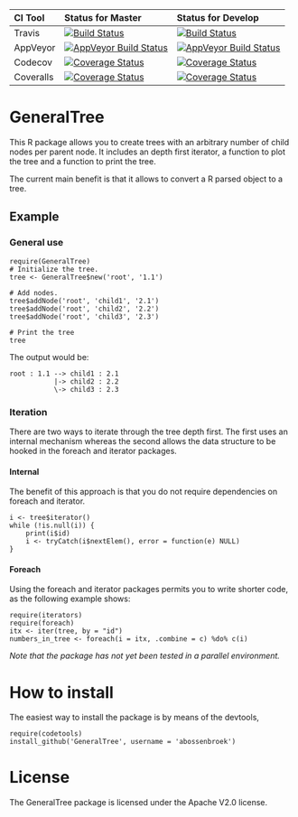 
| CI Tool        | Status for Master     | Status for Develop  |
|:---------------|:----------------------|:--------------------|
| Travis         |[![Build Status](https://travis-ci.org/abossenbroek/GeneralTree.svg?branch=master)](https://travis-ci.org/abossenbroek/GeneralTree) | [![Build Status](https://travis-ci.org/abossenbroek/GeneralTree.svg?branch=develop)](https://travis-ci.org/abossenbroek/GeneralTree) |
| AppVeyor       |[![AppVeyor Build Status](https://ci.appveyor.com/api/projects/status/github/abossenbroek/GeneralTree?branch=develop&svg=true)](https://ci.appveyor.com/project/abossenbroek/GeneralTree) | [![AppVeyor Build Status](https://ci.appveyor.com/api/projects/status/github/abossenbroek/GeneralTree?branch=master&svg=true)](https://ci.appveyor.com/project/abossenbroek/GeneralTree) |
| Codecov        |[![Coverage Status](https://img.shields.io/codecov/c/github/abossenbroek/GeneralTree/master.svg)](https://codecov.io/github/abossenbroek/GeneralTree?branch=master) | [![Coverage Status](https://img.shields.io/codecov/c/github/abossenbroek/GeneralTree/develop.svg)](https://codecov.io/github/abossenbroek/GeneralTree?branch=develop) |
| Coveralls     |[![Coverage Status](https://coveralls.io/repos/github/abossenbroek/GeneralTree/badge.svg?branch=master)](https://coveralls.io/github/abossenbroek/GeneralTree?branch=master) | [![Coverage Status](https://coveralls.io/repos/github/abossenbroek/GeneralTree/badge.svg?branch=develop)](https://coveralls.io/github/abossenbroek/GeneralTree?branch=develop) |


# GeneralTree
This R package allows you to create trees with an arbitrary number of child
nodes per parent node. It includes an depth first iterator, a function to plot
the tree and a function to print the tree.

The current main benefit is that it allows to convert a R parsed object to a
tree.

## Example

### General use
```{r}
require(GeneralTree)
# Initialize the tree.
tree <- GeneralTree$new('root', '1.1')

# Add nodes.
tree$addNode('root', 'child1', '2.1')
tree$addNode('root', 'child2', '2.2')
tree$addNode('root', 'child3', '2.3')

# Print the tree
tree
```

The output would be:
```
root : 1.1 --> child1 : 2.1
           |-> child2 : 2.2
           \-> child3 : 2.3
```

### Iteration
There are two ways to iterate through the tree depth first. The first uses an
internal mechanism whereas the second allows the data structure to be hooked in
the foreach and iterator packages.

#### Internal
The benefit of this approach is that you do not require dependencies on foreach
and iterator.
```{r}
i <- tree$iterator()
while (!is.null(i)) {
    print(i$id)
    i <- tryCatch(i$nextElem(), error = function(e) NULL)
}
```

#### Foreach
Using the foreach and iterator packages permits you to write shorter code, as
the following example shows:

```{r}
require(iterators)
require(foreach)
itx <- iter(tree, by = "id")
numbers_in_tree <- foreach(i = itx, .combine = c) %do% c(i)
```

_Note that the package has not yet been tested in a parallel environment._

# How to install
The easiest way to install the package is by means of the devtools,

```{r}
require(codetools)
install_github('GeneralTree', username = 'abossenbroek')
```

# License
The GeneralTree package is licensed under the Apache V2.0 license.
